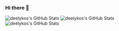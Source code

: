 ### Hi there 👋

<!--
**deelykos/deelykos** is a ✨ _special_ ✨ repository because its `README.md` (this file) appears on your GitHub profile.

Here are some ideas to get you started:

- 🔭 I’m currently working on ...
- 🌱 I’m currently learning ...
- 👯 I’m looking to collaborate on ...
- 🤔 I’m looking for help with ...
- 💬 Ask me about ...
- 📫 How to reach me: ...
- 😄 Pronouns: ...
- ⚡ Fun fact: ...
-->

<img src="https://github-readme-stats.vercel.app/api?username=deelykos&theme=tokyonight&show_icons=true&hide_border=true&count_private=true" alt="deelykos's GitHub Stats" />

<img src="https://github-readme-stats.vercel.app/api/top-langs/?username=deelykos&theme=tokyonight&show_icons=true&hide_border=true&layout=compact" alt="deelykos's GitHub Stats" />

<img src="https://github-readme-streak-stats.herokuapp.com/?user=deelykos&theme=tokyonight&hide_border=true" alt="deelykos's GitHub Stats" />

